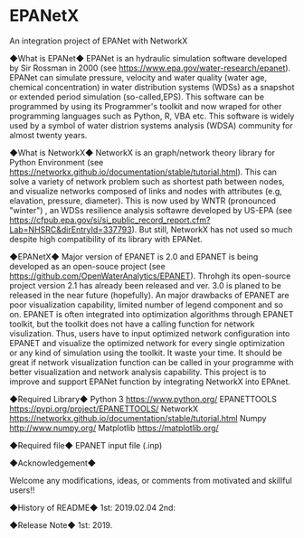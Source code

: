# EPANetX
An integration project of EPANet with NetworkX

◆What is EPANet◆
EPANet is an hydraulic simulation software developed by Sir Rossman in 2000 (see https://www.epa.gov/water-research/epanet).
EPANet can simulate pressure, velocity and water quality (water age, chemical concentration)  in water distribution systems (WDSs) as a snapshot or extended period simulation (so-called,EPS).
This software can be programmed by using its Programmer's toolkit and now wraped for other programming languages such as Python, R, VBA etc.
This software is widely used by a symbol of water distrion systems analysis (WDSA) community for almost twenty years.

◆What is NetworkX◆
NetworkX is an graph/network theory library for Python Environment (see https://networkx.github.io/documentation/stable/tutorial.html).
This can solve a variety of network problem such as shortest path between nodes, and visualize networks composed of links and nodes with attributes (e.g, elavation, pressure, diameter).
This is now used by WNTR (pronounced "winter") , an WDSs resilience analysis softawre developed by US-EPA (see https://cfpub.epa.gov/si/si_public_record_report.cfm?Lab=NHSRC&dirEntryId=337793). But still, NetworkX has not used so much despite high compatibility of its library with EPANet.

◆EPANetX◆
Major version of EPANET is 2.0 and EPANET is being developed as an open-souce project (see https://github.com/OpenWaterAnalytics/EPANET).
Throhgh its open-source project version 2.1 has already been released and ver. 3.0 is planed to be released in the near future (hopefully). 
An major drawbacks of EPANET are poor visualization capability, limited number of legend component and so on.
EPANET is often integrated into optimization algorithms through EPANET toolkit, but the toolkit does not have a calling function for network visulization. Thus, users have to input optimized network configuration into EPANET and visualize the optimized network for every single optimization or any kind of simulation using the toolkit. It waste your time.
It should be great if network visualization function can be called in your programme with better visualization and network analysis capability.
This project is to improve and support EPANet function by integrating NetworkX into EPAnet.

◆Required Library◆
Python 3 https://www.python.org/
EPANETTOOLS https://pypi.org/project/EPANETTOOLS/
NetworkX https://networkx.github.io/documentation/stable/tutorial.html
Numpy http://www.numpy.org/
Matplotlib https://matplotlib.org/

◆Required file◆
EPANET input file (.inp)

◆Acknowledgement◆


Welcome any modifications, ideas, or comments from motivated and skillful users!!

◆History of README◆
1st: 2019.02.04
2nd:

◆Release Note◆
1st: 2019.
